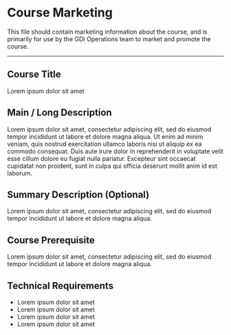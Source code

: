 # Course Marketing

This file should contain marketing information about the course, and is primarily for use by the GDI Operations team to market and promote the course.

<hr>

## Course Title

Lorem ipsum dolor sit amet

## Main / Long Description

Lorem ipsum dolor sit amet, consectetur adipiscing elit, sed do eiusmod tempor incididunt ut labore et dolore magna aliqua. Ut enim ad minim veniam, quis nostrud exercitation ullamco laboris nisi ut aliquip ex ea commodo consequat. Duis aute irure dolor in reprehenderit in voluptate velit esse cillum dolore eu fugiat nulla pariatur. Excepteur sint occaecat cupidatat non proident, sunt in culpa qui officia deserunt mollit anim id est laborum.

## Summary Description (Optional)

Lorem ipsum dolor sit amet, consectetur adipiscing elit, sed do eiusmod tempor incididunt ut labore et dolore magna aliqua.

## Course Prerequisite

Lorem ipsum dolor sit amet, consectetur adipiscing elit, sed do eiusmod tempor incididunt ut labore et dolore magna aliqua.

## Technical Requirements
* Lorem ipsum dolor sit amet
* Lorem ipsum dolor sit amet
* Lorem ipsum dolor sit amet
* Lorem ipsum dolor sit amet
